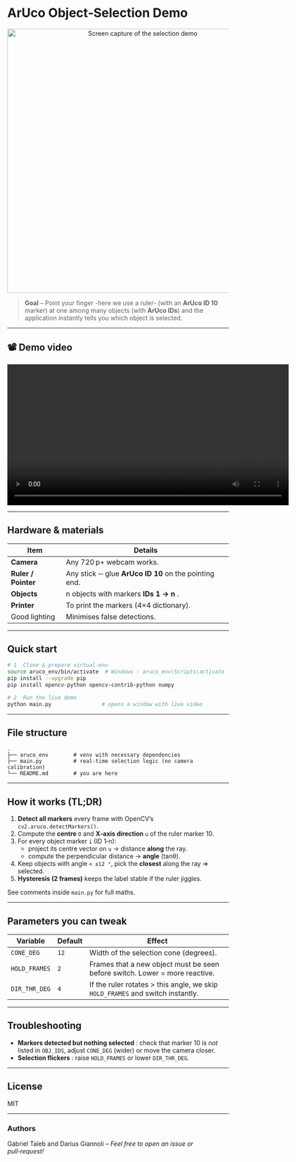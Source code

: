 # ArUco Object‑Selection Demo

<p align="center">
  <!-- Replace preview.gif with an actual GIF or screenshot of your app -->
  <img src="doc/preview.gif" width="600" alt="Screen capture of the selection demo" />
</p>

> **Goal** – Point your finger -here we use a ruler- (with an **ArUco ID 10** marker) at one among many objects (with **ArUco IDs**) and the application instantly tells you which object is selected.

---

## 📽 Demo video

<video controls width="640"
       src="https://raw.githubusercontent.com/CV-Npulse/main/docs/demo_obj_select.mp4">
Sorry, your browser can’t play this video.  
Download it [here](https://raw.githubusercontent.com/CV-Npulse/main/docs/demo_obj_select.mp4).
</video>


---

## Hardware & materials

| Item | Details |
|------|---------|
| **Camera** | Any 720 p+ webcam works. |
| **Ruler / Pointer** | Any stick ‑‑ glue **ArUco ID 10** on the pointing end. |
| **Objects** | n objects with markers **IDs 1 → n** . |
| **Printer** | To print the markers (4×4 dictionary). |
| Good lighting | Minimises false detections. |

---

## Quick start

```bash
# 1  Clone & prepare virtual‑env
source aruco_env/bin/activate  # Windows : aruco_env\Scripts\activate
pip install --upgrade pip
pip install opencv-python opencv-contrib-python numpy

# 2  Run the live demo
python main.py                # opens a window with live video
```
---

## File structure

```
.
├── aruco_env        # venv with necessary dependencies
├── main.py          # real‑time selection logic (no camera calibration)
└── README.md        # you are here
```

---

## How it works (TL;DR)

1. **Detect all markers** every frame with OpenCV’s `cv2.aruco.detectMarkers()`.
2. Compute the **centre** `O` and **X‑axis direction** `u` of the ruler marker 10.
3. For every object marker `i` (ID 1‑n):
   * project its centre vector on `u` → distance **along** the ray.
   * compute the perpendicular distance → **angle** (tanθ).
4. Keep objects with angle `< ±12 °`, pick the **closest** along the ray ⇒ selected.
5. **Hysteresis (2 frames)** keeps the label stable if the ruler jiggles.

See comments inside `main.py` for full maths.

---

## Parameters you can tweak

| Variable | Default | Effect |
|----------|---------|--------|
| `CONE_DEG` | `12` | Width of the selection cone (degrees). |
| `HOLD_FRAMES` | `2` | Frames that a new object must be seen before switch. Lower = more reactive. |
| `DIR_THR_DEG` | `4` | If the ruler rotates > this angle, we skip `HOLD_FRAMES` and switch instantly. |

---

## Troubleshooting

* **Markers detected but nothing selected** : check that marker 10 is *not* listed in `OBJ_IDS`, adjust `CONE_DEG` (wider) or move the camera closer.
* **Selection flickers** : raise `HOLD_FRAMES` or lower `DIR_THR_DEG`.

---

## License

MIT

---

### Authors

Gabriel Taïeb and Darius Giannoli – *Feel free to open an issue or pull‑request!*

